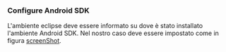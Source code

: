 ### Configure Android SDK

L'ambiente eclipse deve essere informato su dove è stato installato
l'ambiente Android SDK. Nel nostro caso deve essere impostato come
in figura [screenShot](/sdoro/android/tree/master/tips/img/eclipse.png).

